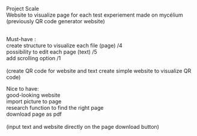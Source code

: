 Project Scale<br>
Website to visualize page for each test experiement made on mycélium<br>
(previously QR code generator website)<br><br>

Must-have :<br>
    create structure to visualize each file (page) /4<br>
    possibility to edit each page (text) /5<br>
    add scrolling option /1<br>
<br>
    (create QR code for website and text
    create simple website to visualize QR code)


Nice to have:<br>
    good-looking website<br>
    import picture to page <br>
    research function to find the right page<br>
    download page as pdf <br>
<br>
    (input text and website directly on the page 
    download button)

    
